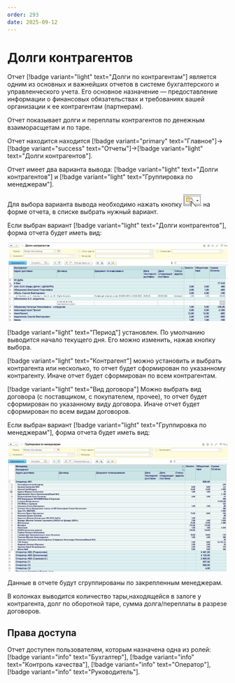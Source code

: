 ```yaml
---
order: 293
date: 2025-09-12
---
```

# Долги контрагентов

Отчет [!badge variant="light" text="Долги по контрагентам"] является одним из основных и важнейших отчетов в системе бухгалтерского и управленческого учета. 
Его основное назначение — предоставление информации о финансовых обязательствах и требованиях вашей организации к ее контрагентам (партнерам).

Отчет показывает долги и переплаты контрагентов по денежным взаиморасщетам и по таре.

Отчет находится находится [!badge variant="primary" text="Главное"]->[!badge variant="success" text="Отчеты"]->[!badge variant="light" text="Долги контрагентов"].

Отчет имеет два варианта вывода: [!badge variant="light" text="Долги контрагентов"] и [!badge variant="light" text="Группировка по менеджерам"].

Для выбора варианта вывода необходимо нажать кнопку ![](\images\изменения\долги.jpg) на форме отчета, в списке выбрать нужный вариант.

Если выбран вариант [!badge variant="light" text="Долги контрагентов"], форма отчета будет иметь вид:

![](\images\изменения\долги1.jpg)

[!badge variant="light" text="Период"] установлен. По умолчанию выводится начало текущего дня. Его можно изменить, нажав кнопку выбора.

[!badge variant="light" text="Контрагент"] можно установить и выбрать контрагента или несколько, то отчет будет сформирован по указанному контрагенту. Иначе отчет будет сформирован по всем контрагентам.

[!badge variant="light" text="Вид договора"] Можно выбрать вид договора (с поставщиком, с покупателем, прочее), то отчет будет сформирован по указанному виду договора. Иначе отчет будет сформирован по всем видам договоров.

Если выбран вариант [!badge variant="light" text="Группировка по менеджерам"], форма отчета будет иметь вид:

![](\images\изменения\долги2.jpg)

Данные в отчете будут сгруппированы по закрепленным менеджерам.

В колонках выводится количество тары,находящейся в залоге у контрагента, долг по оборотной таре, сумма долга/переплаты в разрезе договоров.

## Права доступа

Отчет доступен пользователям, которым назначена одна из ролей: [!badge variant="info" text="Бухгалтер"], [!badge variant="info" text="Контроль качества"], [!badge variant="info" text="Оператор"], [!badge variant="info" text="Руководитель"].
